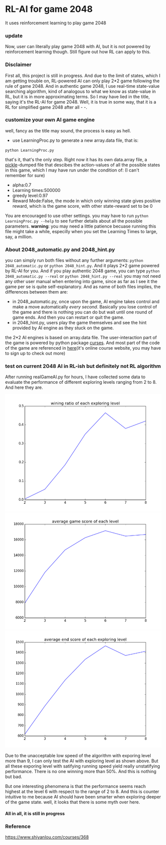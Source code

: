 # RL-AI for game 2048
It uses reinforcement learning to play game 2048

### update
Now, user can literally play game 2048 with AI, but it is not powered by reinforcement learning though. Still figure out how RL can apply to this.

### Disclaimer
First all, this project is still in progress. And due to the limit of states, which I am getting trouble on, RL-powered AI can only play 2*2 game following the rule of game 2048. And in authentic game 2048, I use real-time state-value searching algorithm, kind of analogous to what we know as state-value in RL, but it is in more approximating terms. So I may have lied in the title, saying it's the RL-AI for game 2048. Well, it is true in some way, that it is a RL for simplified game 2048 after all - -.

### customize your own AI game engine
well, fancy as the title may sound, the process is easy as hell.
* use LearningProc.py to generate a new array.data file, that is:

`python LearningProc.py`

that's it, that's the only step. 
Right now it has its own data.array file, a [pickle](https://docs.python.org/2/library/pickle.html)-dumped file that descibes the action-values of all the possible states in this game, which I may have run under the condition of:
(I can't remember for sure)
* alpha:0.7
* Learning times:500000
* greedy level:0.97
* Reward Mode:False, the mode in which only winning state gives positive reward, which is the game score, with other state-reward set to be 0

You are encouraged to use other settings. you may have to run `python LearningProc.py --help` to see further details about all the possible parameters.
**warning**: you may need a little patience becuase running this file might take a while, especilly when you set the Learning Times to large, say, a million.

### About 2048_automatic.py and 2048_hint.py
you can simply run both files without any further arguments: `python 2048_automatic.py` or `python 2048_hint.py`. And it plays 2*2 game powered by RL-AI for you. And if you play authentic 2048 game, you can type `python 2048_automatic.py --real` or `python 2048_hint.py --real`
you may not need any other user manual when entering into game, since as far as I see it the game per se is quite self-explanatory. And as name of both files implies, the differences between them are:
* in 2048_automatic.py, once upon the game, AI engine takes control and make a move automatically *every second*. Basically you lose control of the game and there is nothing you can do but wait until one round of game ends. And then you can restart or quit the game.
* in 2048_hint.py, users play the game themselves and see the hint provided by AI engine as they stuck on the game.

the 2*2 AI engines is based on array.data file. The user-interaction part of the game is powered by python package [curses](https://docs.python.org/3.3/howto/curses.html#user-input). And most part of the code of the game are referenced in [here](https://www.shiyanlou.com/courses/368)(it's online course website, you may have to sign up to check out more)

### test on current 2048 AI in RL-ish but definitely not RL algorithm
After running realGameAI.py for hours, I have collected some data to evaluate the performance of different exploring levels ranging from 2 to 8. And here they are.

![win_ratio](/record/win_rate.png)
![avg_score](/record/avg_score.png)
![avg_highscore](/record/avg_highscore.png)

Due to the unacceptable low speed of the algorithm with exporing level more than 9, I can only test the AI with exploring level as shown above. But all these exporing level with satifying running speed yield really unstatifying performance. There is no one winning more than 50%. And this is nothing but bad.

But one interesting phenomena is that the performance seems reach highest at the level 6 with respect to the range of 2 to 8. And this is counter intuitive to me because AI should have been smarter when exploring deeper of the game state. well, it looks that there is some myth over here.

#### All in all, it is still in progress

### Reference
https://www.shiyanlou.com/courses/368
